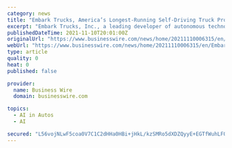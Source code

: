 ```yaml
---
category: news
title: "Embark Trucks, America’s Longest-Running Self-Driving Truck Program, To List at a Valuation of Approximately $5 Billion on Nasdaq Under the Ticker “EMBK”"
excerpt: "Embark Trucks, Inc., a leading developer of autonomous technology for the trucking industry, today announced that it has completed its previously announced business combination (“Northern Genesis 2”) (NYSE: NGAB) to take Embark public."
publishedDateTime: 2021-11-10T20:01:00Z
originalUrl: "https://www.businesswire.com/news/home/20211110006315/en/Embark-Trucks-America’s-Longest-Running-Self-Driving-Truck-Program-To-List-at-a-Valuation-of-Approximately-5-Billion-on-Nasdaq-Under-the-Ticker-“EMBK”"
webUrl: "https://www.businesswire.com/news/home/20211110006315/en/Embark-Trucks-America’s-Longest-Running-Self-Driving-Truck-Program-To-List-at-a-Valuation-of-Approximately-5-Billion-on-Nasdaq-Under-the-Ticker-“EMBK”"
type: article
quality: 0
heat: 0
published: false

provider:
  name: Business Wire
  domain: businesswire.com

topics:
  - AI in Autos
  - AI

secured: "L56vojNLwF5coa0V7C1C2dHHa0HBi+jHkL/kzSMRo5dXDZQyyE+EGTfWuhLFQ7ZkThwuYXB9QnjK8VeV48I0ApbA8a0VpnOUIyErRouQ2R8WbzPZRz4mr97NgkNm6cW73C7vUk5ozu82Nc2OYf76Ek4zHT16z1wGJHNPGQiMHsGBgwcTr07ULhfGk9bxBgl0SFEnNUqf+PtMWmFbc2z+3HLVuFgKK4GBOWR9HnLd1cG70ZA62QyxgYoVRmAUzjpRxKg//noqP+ms5WVP3qZ04RMpAlk6bIFjkQbkKy6FnAgEnEBGWuDur2GpagTmg3ZTvj++5/NAgZ+d6CF5c0pVginlAeizDA+2LMUw8FVE0C8=;jkCRSqfIxx0oRS3GNQozBg=="
---
```


